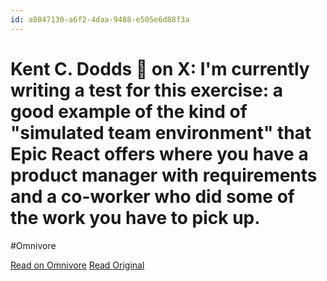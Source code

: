 ```yaml
---
id: a8047130-a6f2-4daa-9488-e505e6d88f3a
---
```


# Kent C. Dodds 🌌 on X: I'm currently writing a test for this exercise:  a good example of the kind of "simulated team environment" that Epic React offers where you have a product manager with requirements and a co-worker who did some of the work you have to pick up.
#Omnivore

[Read on Omnivore](https://omnivore.app/me/https-x-com-kentcdodds-status-1837152989318148537-s-12-1921080fe79)
[Read Original](https://x.com/kentcdodds/status/1837152989318148537?s=12)


